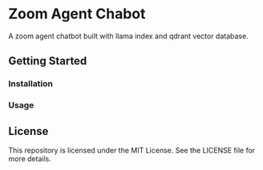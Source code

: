 # Zoom Agent Chabot

A zoom agent chatbot built with llama index and qdrant vector database.

## Getting Started


### Installation

### Usage


## License

This repository is licensed under the MIT License. See the LICENSE file for more details.
